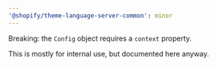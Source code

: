 ```yaml
---
'@shopify/theme-language-server-common': minor
---
```


Breaking: the `Config` object requires a `context` property.

This is mostly for internal use, but documented here anyway.
